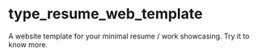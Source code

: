 # type_resume_web_template

A website template for your minimal resume / work showcasing. Try it to know more.

